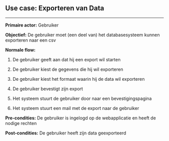 ## Use case: Exporteren van Data
---

**Primaire actor:** Gebruiker

**Objectief:** De gebruiker moet (een deel van) het databasesysteem kunnen exporteren naar een csv

**Normale flow:**

1. De gebruiker geeft aan dat hij een export wil starten

2. De gebruiker kiest de gegevens die hij wil exporteren

3. De gebruiker kiest het formaat waarin hij de data wil exporteren

3. De gebruiker bevestigt zijn export

4. Het systeem stuurt de gebruiker door naar een bevestigingspagina

5. Het systeem stuurt een mail met de export naar de gebruiker


**Pre-condities:** De gebruiker is ingelogd op de webapplicatie en heeft de nodige rechten

**Post-condities:** De gebruiker heeft zijn data geexporteerd
